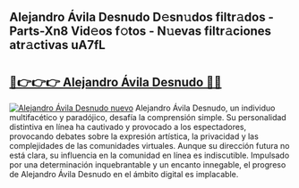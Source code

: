 ## Alejandro Ávila Desnudo D𝚎sn𝚞dos filtr𝚊dos - Parts-Xn8 Vid𝚎os f𝚘tos - N𝚞evas filtr𝚊ciones atr𝚊ctivas uA7fL

# <h2><a href="http://mb1ijl.tromn.icu/?c=Alejandro+%c3%81vila+Desnudo">🔗👉👉👉 Alejandro Ávila Desnudo 🔗🔗</a></h2>

[![Alejandro Ávila Desnudo nuevo](https://i.imgur.com/pEAQMta.gif)](http://mb1ijl.tromn.icu/?c=Alejandro+%c3%81vila+Desnudo)
Alejandro Ávila Desnudo, un individuo multifacético y paradójico, desafía la comprensión simple. Su personalidad distintiva en línea ha cautivado y provocado a los espectadores, provocando debates sobre la expresión artística, la privacidad y las complejidades de las comunidades virtuales. Aunque su dirección futura no está clara, su influencia en la comunidad en línea es indiscutible. Impulsado por una determinación inquebrantable y un encanto innegable, el progreso de Alejandro Ávila Desnudo en el ámbito digital es implacable.
